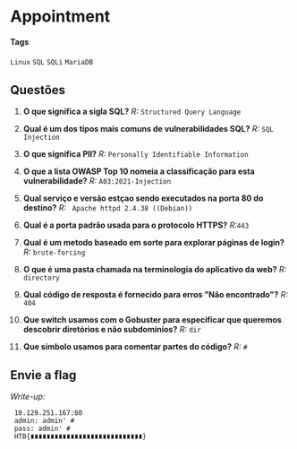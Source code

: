 # Appointment

#### Tags 
`Linux` `SQL` `SQLi` `MariaDB`

## Questões
1. **O que significa a sigla SQL?**
*R:* `Structured Query Language`

2. **Qual é um dos tipos mais comuns de vulnerabilidades SQL?**
*R:* `SQL Injection`

3. **O que significa PII?**
*R:* `Personally Identifiable Information`

4. **O que a lista OWASP Top 10 nomeia a classificação para esta vulnerabilidade?**
*R:* `A03:2021-Injection`

5. **Qual serviço e versão estçao sendo executados na porta 80 do destino?**
*R:*  ` Apache httpd 2.4.38 ((Debian))`

6. **Qual é a porta padrão usada para o protocolo HTTPS?**
*R:*`443`

7. **Qual é um metodo baseado em sorte para explorar páginas de login?**
*R:* `brute-forcing`

8. **O que é uma pasta chamada na terminologia do aplicativo da web?**
*R:* `directory`

9. **Qual código de resposta é fornecido para erros "Não encontrado"?**
*R:* `404`

10. **Que switch usamos com o Gobuster para especificar que queremos descobrir diretórios e não subdominios?**
*R:* `dir`

11. **Que simbolo usamos para comentar partes do código?**
*R:* `#`

## **Envie a flag**
*Write-up:*
~~~shell
 10.129.251.167:80
 admin: admin' #
 pass: admin' #
 HTB{∎∎∎∎∎∎∎∎∎∎∎∎∎∎∎∎∎∎∎∎∎∎∎∎∎∎∎∎}
~~~
